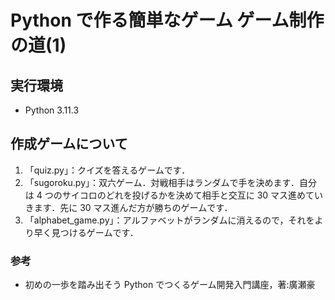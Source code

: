 # Python で作る簡単なゲーム ゲーム制作の道(1)

## 実行環境

- Python 3.11.3

## 作成ゲームについて

1. 「quiz.py」：クイズを答えるゲームです．
2. 「sugoroku.py」：双六ゲーム．対戦相手はランダムで手を決めます．自分は 4 つのサイコロのどれを投げるかを決めて相手と交互に 30 マス進めていきます．先に 30 マス進んだ方が勝ちのゲームです．
3. 「alphabet_game.py」：アルファベットがランダムに消えるので，それをより早く見つけるゲームです．

### 参考

- 初めの一歩を踏み出そう Python でつくるゲーム開発入門講座，著:廣瀬豪
